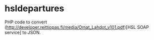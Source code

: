 hsldepartures
=============

PHP code to convert (http://developer.reittiopas.fi/media/Omat_Lahdot_v101.pdf)[HSL SOAP service] to JSON.
